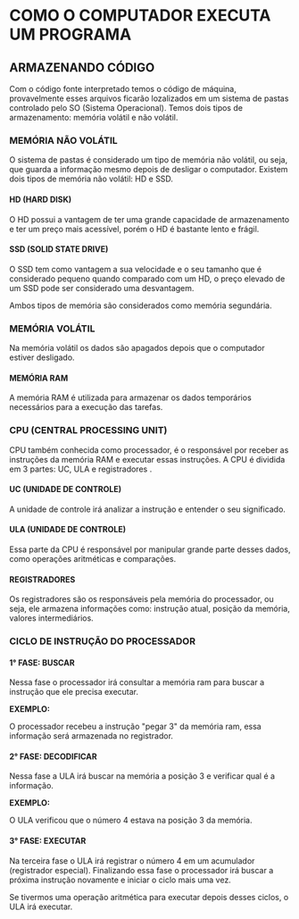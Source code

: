 # COMO O COMPUTADOR EXECUTA UM PROGRAMA

## ARMAZENANDO CÓDIGO

Com o código fonte interpretado temos o código de máquina, provavelmente esses arquivos ficarão lozalizados em um sistema de pastas controlado pelo SO (Sistema Operacional).
Temos dois tipos de armazenamento: memória volátil e não volátil.

### MEMÓRIA NÃO VOLÁTIL

O sistema de pastas é considerado um tipo de memória não volátil, ou seja, que guarda a informação mesmo depois de desligar o computador.
Existem dois tipos de memória não volátil: HD e SSD.

#### HD (HARD DISK)

O HD possui a vantagem de ter uma grande capacidade de armazenamento e ter um preço mais acessível, porém o HD é bastante lento e frágil. 

#### SSD (SOLID STATE DRIVE)

O SSD tem como vantagem a sua velocidade e o seu tamanho que é considerado pequeno quando comparado com um HD, o preço elevado de um SSD pode ser considerado uma desvantagem.

Ambos tipos de memória são considerados como memória segundária.

### MEMÓRIA VOLÁTIL

Na memória volátil os dados são apagados depois que o computador estiver desligado.

#### MEMÓRIA RAM

A memória RAM é utilizada para armazenar os dados temporários necessários para a execução das tarefas.


### CPU (CENTRAL PROCESSING UNIT) 

CPU também conhecida como processador, é o responsável por receber as instruções da memória RAM e executar essas instruções. A CPU é dividida em 3 partes: UC, ULA e registradores .

#### UC (UNIDADE DE CONTROLE)

A unidade de controle irá analizar a instrução e entender 
o seu significado.

#### ULA (UNIDADE DE CONTROLE)

Essa parte da CPU é responsável por manipular grande parte desses dados, como operações aritméticas e comparações.

#### REGISTRADORES

Os registradores são os responsáveis pela memória do processador, ou seja, ele armazena informações como: instrução atual, posição da memória, valores intermediários.

### CICLO DE INSTRUÇÃO DO PROCESSADOR

#### 1° FASE: BUSCAR

Nessa fase o processador irá consultar a memória ram para buscar a instrução que ele precisa executar.

**EXEMPLO:**

O processador recebeu a instrução "pegar 3" da memória ram, essa informação será armazenada no registrador.

#### 2° FASE: DECODIFICAR

Nessa fase a ULA irá buscar na memória a posição 3 e verificar qual é a informação. 

**EXEMPLO:**

O ULA verificou que  o número 4 estava na posição 3 da memória.

#### 3° FASE: EXECUTAR

Na terceira fase o ULA irá registrar o número 4 em um acumulador (registrador especial). Finalizando essa fase o processador irá buscar a próxima instrução novamente e iniciar o ciclo mais uma vez.

Se tivermos uma operação aritmética para executar depois desses ciclos, o ULA irá executar.